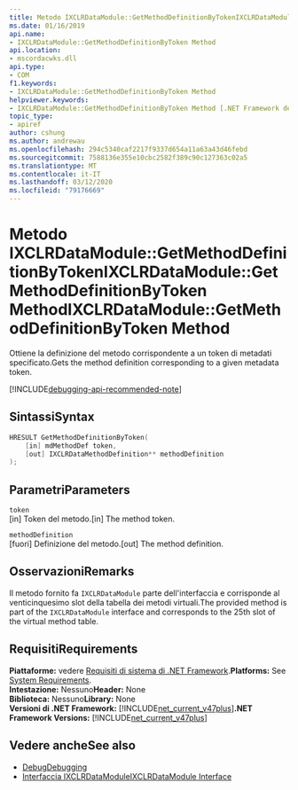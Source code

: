 ```yaml
---
title: Metodo IXCLRDataModule::GetMethodDefinitionByTokenIXCLRDataModule::GetMethodDefinitionByToken Method
ms.date: 01/16/2019
api.name:
- IXCLRDataModule::GetMethodDefinitionByToken Method
api.location:
- mscordacwks.dll
api.type:
- COM
f1.keywords:
- IXCLRDataModule::GetMethodDefinitionByToken Method
helpviewer.keywords:
- IXCLRDataModule::GetMethodDefinitionByToken Method [.NET Framework debugging]
topic_type:
- apiref
author: cshung
ms.author: andrewau
ms.openlocfilehash: 294c5340caf2217f9337d654a11a63a43d46febd
ms.sourcegitcommit: 7588136e355e10cbc2582f389c90c127363c02a5
ms.translationtype: MT
ms.contentlocale: it-IT
ms.lasthandoff: 03/12/2020
ms.locfileid: "79176669"
---
```

# <a name="ixclrdatamodulegetmethoddefinitionbytoken-method"></a><span data-ttu-id="5ffa1-102">Metodo IXCLRDataModule::GetMethodDefinitionByTokenIXCLRDataModule::GetMethodDefinitionByToken Method</span><span class="sxs-lookup"><span data-stu-id="5ffa1-102">IXCLRDataModule::GetMethodDefinitionByToken Method</span></span>

<span data-ttu-id="5ffa1-103">Ottiene la definizione del metodo corrispondente a un token di metadati specificato.</span><span class="sxs-lookup"><span data-stu-id="5ffa1-103">Gets the method definition corresponding to a given metadata token.</span></span>

[!INCLUDE[debugging-api-recommended-note](../../../../includes/debugging-api-recommended-note.md)]

## <a name="syntax"></a><span data-ttu-id="5ffa1-104">Sintassi</span><span class="sxs-lookup"><span data-stu-id="5ffa1-104">Syntax</span></span>

```cpp
HRESULT GetMethodDefinitionByToken(
    [in] mdMethodDef token,
    [out] IXCLRDataMethodDefinition** methodDefinition
);
```

## <a name="parameters"></a><span data-ttu-id="5ffa1-105">Parametri</span><span class="sxs-lookup"><span data-stu-id="5ffa1-105">Parameters</span></span>

`token`\
<span data-ttu-id="5ffa1-106">[in] Token del metodo.</span><span class="sxs-lookup"><span data-stu-id="5ffa1-106">[in] The method token.</span></span>

`methodDefinition`\
<span data-ttu-id="5ffa1-107">[fuori] Definizione del metodo.</span><span class="sxs-lookup"><span data-stu-id="5ffa1-107">[out] The method definition.</span></span>

## <a name="remarks"></a><span data-ttu-id="5ffa1-108">Osservazioni</span><span class="sxs-lookup"><span data-stu-id="5ffa1-108">Remarks</span></span>

<span data-ttu-id="5ffa1-109">Il metodo fornito fa `IXCLRDataModule` parte dell'interfaccia e corrisponde al venticinquesimo slot della tabella dei metodi virtuali.</span><span class="sxs-lookup"><span data-stu-id="5ffa1-109">The provided method is part of the `IXCLRDataModule` interface and corresponds to the 25th slot of the virtual method table.</span></span>

## <a name="requirements"></a><span data-ttu-id="5ffa1-110">Requisiti</span><span class="sxs-lookup"><span data-stu-id="5ffa1-110">Requirements</span></span>

<span data-ttu-id="5ffa1-111">**Piattaforme:** vedere [Requisiti di sistema di .NET Framework](../../../../docs/framework/get-started/system-requirements.md).</span><span class="sxs-lookup"><span data-stu-id="5ffa1-111">**Platforms:** See [System Requirements](../../../../docs/framework/get-started/system-requirements.md).</span></span>  
<span data-ttu-id="5ffa1-112">**Intestazione:** Nessuno</span><span class="sxs-lookup"><span data-stu-id="5ffa1-112">**Header:** None</span></span>  
<span data-ttu-id="5ffa1-113">**Biblioteca:** Nessuno</span><span class="sxs-lookup"><span data-stu-id="5ffa1-113">**Library:** None</span></span>  
<span data-ttu-id="5ffa1-114">**Versioni di .NET Framework:** [!INCLUDE[net_current_v47plus](../../../../includes/net-current-v47plus.md)]</span><span class="sxs-lookup"><span data-stu-id="5ffa1-114">**.NET Framework Versions:** [!INCLUDE[net_current_v47plus](../../../../includes/net-current-v47plus.md)]</span></span>  

## <a name="see-also"></a><span data-ttu-id="5ffa1-115">Vedere anche</span><span class="sxs-lookup"><span data-stu-id="5ffa1-115">See also</span></span>

- [<span data-ttu-id="5ffa1-116">Debug</span><span class="sxs-lookup"><span data-stu-id="5ffa1-116">Debugging</span></span>](index.md)
- [<span data-ttu-id="5ffa1-117">Interfaccia IXCLRDataModule</span><span class="sxs-lookup"><span data-stu-id="5ffa1-117">IXCLRDataModule Interface</span></span>](ixclrdatamodule-interface.md)
